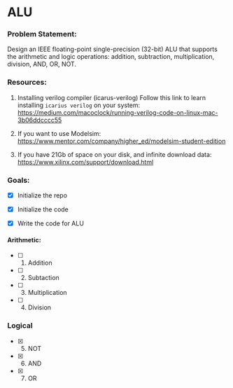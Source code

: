 # ALU

### Problem Statement:

Design an IEEE floating-point single-precision (32-bit) ALU that supports the arithmetic and logic operations: addition, subtraction, multiplication, division, AND, OR, NOT.


### Resources:

1. Installing verilog compiler (icarus-verilog)
    Follow this link to learn installing `icarius verilog` on your system: https://medium.com/macoclock/running-verilog-code-on-linux-mac-3b06ddcccc55
2. If you want to use Modelsim: https://www.mentor.com/company/higher_ed/modelsim-student-edition

3. If you have 21Gb of space on your disk, and infinite download data: https://www.xilinx.com/support/download.html


### Goals:
- [x] Initialize the repo

- [x] Initialize the code

- [x] Write the code for ALU

#### Arithmetic:

- [ ] 1. Addition

- [ ] 2. Subtaction

- [ ] 3. Multiplication

- [ ] 4. Division

### Logical

- [x] 5. NOT

- [x] 6. AND

- [x] 7. OR